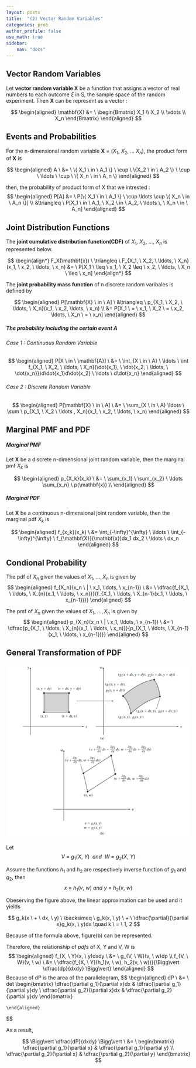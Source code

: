 ```yaml
---
layout: posts
title:  "(2) Vector Random Variables"
categories: prob
author_profile: false
use_math: true
sidebar:
    nav: "docs"
---
```


## Vector Random Variables
Let **vector random variable X** be a function that assigns a vector of real numbers to each outcome $\xi$ in S, the sample space of the random experiment. Then **X** can be represent as a vector :
  
$$
    \begin{aligned}
        \mathbf{X} &= \ \begin{Bmatrix}
            X_1 \\
            X_2 \\
            \vdots \\
            X_n           
        \end{Bmatrix}        
    \end{aligned}
$$

## Events and Probabilities
For the n-dimensional random variable **X** = $(X_1, \ X_2, \ \ldots \ X_n)$, the product form of **X** is

$$
    \begin{aligned}
        A  \ &= \ \{ X_1 \ in \ A_1 \} \ \cup \ \{X_2 \ in \ A_2 \} \ \cup \ \ldots \ \cup \ \{ X_n \ in \ A_n \}
    \end{aligned}
$$

then, the probability of product form of X that we intrested :
$$
    \begin{aligned}
        P[A] &= \ P[\{ X_1 \ in \ A_1 \} \ \cup \ldots \cup \{ X_n \ in \ A_n \}] \\
             &\triangleq \ P[X_1 \ in \ A_1, \ X_2 \ in \ A_2, \ \ldots \, \ X_n \ in \ A_n]
    \end{aligned}
$$

## Joint Distribution Functions
The **joint cumulative distribution function(CDF)** of $X_1, \ X_2, \ \ldots, \ X_n$ is represented below.

$$
    \begin{align*}
        F_X(\mathbf{x}) \ \triangleq \ F_{X_1, \ X_2, \ \ldots, \ X_n}(x_1, \ x_2, \ \ldots, \ x_n) &= \ P[X_1 \ \leq \ x_1, \ X_2 \leq \ x_2, \ \ldots, \ X_n \ \leq \ x_n]
    \end{align*}
$$

The **joint probability mass function** of n discrete random varibales is defined by

$$
    \begin{aligned}
        P[\mathbf{X} \ in \ A] \ &\triangleq \ p_{X_1, \ X_2, \ \ldots, \ X_n}(x_1, \ x_2, \ldots, \ x_n) \\
                                 &= P[X_1 \ = \ x_1, \ X_2 \ = \ x_2, \ldots, \ X_n \ = \ x_n] 
    \end{aligned}
$$

##### The probability including the certain event *A*
###### Case 1 : Continuous Random Variable
$$
    \begin{aligned}
        P[X \ in \ \mathbf{A}] \ &= \ \int_{X \ in \ A} \ \ldots \ \int f_{X_1, \ X_2, \ \ldots, \ X_n}(\dot{x_1}, \ \dot{x_2, \ \ldots, \ \dot{x_n}})d\dot{x_1}d\dot{x_2} \ \ldots \ d\dot{x_n}
    \end{aligned}
$$
###### Case 2 : Discrete Random Variable

$$
    \begin{aligned}
        P[\mathbf{X} \ in \ A] \ &= \ \sum_{X \ in \ A}  \ldots \ \sum \ p_{X_1, \ X_2 \ \ldots , X_n}(x_1, \ x_2, \ \ldots, \ x_n) 
    \end{aligned}
$$

## Marginal PMF and PDF


##### Marginal PMF
Let **X** be a discrete n-dimensional joint random variable, then the marginal pmf $X_k$ is

$$
    \begin{aligned}
        p_{X_k}(x_k) \ &= \ \sum_{x_1} \ \sum_{x_2} \ \ldots \sum_{x_n} \ p(\mathbf{x}) \\
    \end{aligned}
$$
##### Marginal PDF
Let **X** be a continuous n-dimensional joint random variable, then the marginal pdf $X_k$ is

$$
    \begin{aligned}
        f_{x_k}(x_k) \ &= \int_{-\infty}^{\infty} \ \ldots \ \int_{-\infty}^{\infty} \ f_{\mathbf{X}}(\mathbf{x})dx_1 dx_2 \ \ldots \ dx_n
    \end{aligned}
$$

## Condional Probability
The pdf of $X_n$ given the values of $X_1, \ \ldots, X_n$ is given by
$$
    \begin{aligned}
        f_{X_n}(x_n \ | \ x_1, \ldots, \ x_{n-1})  \ &= \ \dfrac{f_{X_1, \ \ldots, \ X_{n}(x_1, \ \ldots, \ x_n)}}{f_{X_1, \ \ldots, \ X_{n-1}(x_1, \ \ldots, \ x_{n-1})}} 
    \end{aligned}
$$

The pmf of $X_n$ given the values of $X_1, \ \ldots, X_n$ is given by
$$
    \begin{aligned}
        p_{X_n}(x_n \ | \ x_1, \ldots, \ x_{n-1})  \ &= \ \dfrac{p_{X_1, \ \ldots, \ X_{n}(x_1, \ \ldots, \ x_n)}}{p_{X_1, \ \ldots, \ X_{n-1}(x_1, \ \ldots, \ x_{n-1})}} 
    \end{aligned}
$$

## General Transformation of PDF
![trans](/assets/img_prob/prob1.png)

Let
$$
    V \ = \ g_1(X, \ Y) \ \ and \ \ W \ = \ g_2(X, \ Y)
$$

Assume the functions $h_1$ and $h_2$ are respectively inverse function of $g_1$ and $g_2$, then
$$
    x \ = \ h_1(v, \ w) \ and \ y \ = \ h_2(v, \ w)
$$

Obeserving the figure above, the linear approximation can be used and it yields

$$
    g_k(x \ + \ dx, \ y) \ \backsimeq \ g_k(x, \ y) \ + \ \dfrac{\partial}{\partial x}g_k(x, \ y)dx \quad k \ = \ 1, 2 
$$

Because of the formula above, figure(b) can be represented.

Therefore, the relationship of *pdf*s of X, Y and V, W is
$$
    \begin{aligned}
        f_{X, \ Y}(x, \ y)dxdy \ &= \ g_{V, \ W}(v, \ w)dp \\
        f_{V, \ W}(v, \ w) \ &= \ \dfrac{f_{X, \ Y}(h_1(v, \ w), h_2(v, \ w))}{\Bigg\vert \dfrac{dp}{dxdy} \Bigg\vert}
    \end{aligned}
$$
Because of dP is the area of the parallelogram,
$$
    \begin{aligned}
         dP  \ &= \ det \begin{bmatrix}
            \dfrac{\partial g_1}{\partial x}dx & \dfrac{\partial g_1}{\partial y}dy \\
            \dfrac{\partial g_2}{\partial x}dx & \dfrac{\partial g_2}{\partial y}dy
       \end{bmatrix} 

    \end{aligned}
$$

As a result, 

$$
       \Bigg\vert \dfrac{dP}{dxdy} \Bigg\vert \ &= \ begin{bmatrix}
            \dfrac{\partial g_1}{\partial x} & \dfrac{\partial g_1}{\partial y} \\
            \dfrac{\partial g_2}{\partial x} & \dfrac{\partial g_2}{\partial y}
       \end{bmatrix} 
$$